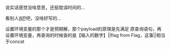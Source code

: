 说实话感觉没啥意思，还挺耽误时间的...

看别人[WP](https://www.cnblogs.com/gtx690/p/13176458.html)吧，没啥好写的...

设置环境变量的那个才是预期解，那个payload的原理是先满足 原查询语句，再设置环境变量，再查询的时候查的是【输入的数字】||flag from Flag，这事||相当于concat
